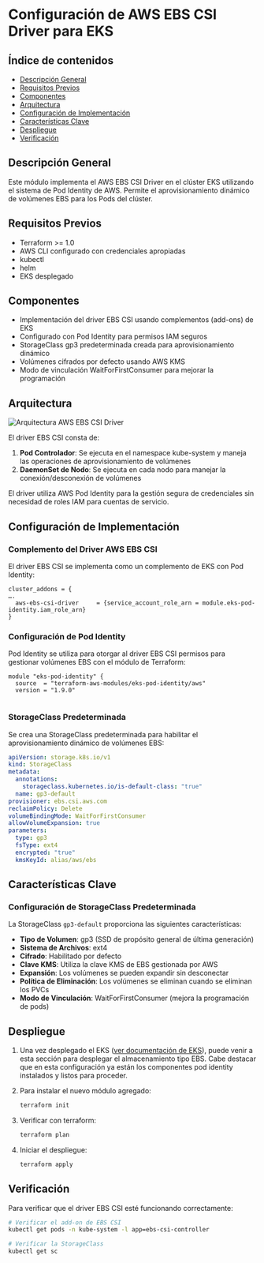 # Configuración de AWS EBS CSI Driver para EKS

## Índice de contenidos
* [Descripción General](#descripcion)
* [Requisitos Previos](#requisitos)
* [Componentes](#componentes)
* [Arquitectura](#arquitectura)
* [Configuración de Implementación](#configuracion)
* [Características Clave](#caracteristicas)
* [Despliegue](#despliegue)
* [Verificación](#verificacion)

<a name="descripcion"></a>
## Descripción General
Este módulo implementa el AWS EBS CSI Driver en el clúster EKS utilizando el sistema de Pod Identity de AWS. Permite el aprovisionamiento dinámico de volúmenes EBS para los Pods del clúster.

<a name="requisitos"></a>
## Requisitos Previos
- Terraform >= 1.0
- AWS CLI configurado con credenciales apropiadas
- kubectl
- helm
- EKS desplegado

<a name="componentes"></a>
## Componentes
- Implementación del driver EBS CSI usando complementos (add-ons) de EKS
- Configurado con Pod Identity para permisos IAM seguros
- StorageClass gp3 predeterminada creada para aprovisionamiento dinámico
- Volúmenes cifrados por defecto usando AWS KMS
- Modo de vinculación WaitForFirstConsumer para mejorar la programación

<a name="arquitectura"></a>
## Arquitectura
![Arquitectura AWS EBS CSI Driver](./ebs-csi-blueprint.svg)

El driver EBS CSI consta de:
1. **Pod Controlador**: Se ejecuta en el namespace kube-system y maneja las operaciones de aprovisionamiento de volúmenes
2. **DaemonSet de Nodo**: Se ejecuta en cada nodo para manejar la conexión/desconexión de volúmenes

El driver utiliza AWS Pod Identity para la gestión segura de credenciales sin necesidad de roles IAM para cuentas de servicio.

<a name="configuracion"></a>
## Configuración de Implementación

### Complemento del Driver AWS EBS CSI
El driver EBS CSI se implementa como un complemento de EKS con Pod Identity:
```hcl
cluster_addons = {
….
  aws-ebs-csi-driver     = {service_account_role_arn = module.eks-pod-identity.iam_role_arn}
}
```

### Configuración de Pod Identity
Pod Identity se utiliza para otorgar al driver EBS CSI permisos para gestionar volúmenes EBS con el módulo de Terraform:
```hcl
module "eks-pod-identity" {
  source  = "terraform-aws-modules/eks-pod-identity/aws"
  version = "1.9.0"
  
```

### StorageClass Predeterminada
Se crea una StorageClass predeterminada para habilitar el aprovisionamiento dinámico de volúmenes EBS:
```yaml
apiVersion: storage.k8s.io/v1
kind: StorageClass
metadata:
  annotations:
    storageclass.kubernetes.io/is-default-class: "true"
  name: gp3-default
provisioner: ebs.csi.aws.com
reclaimPolicy: Delete
volumeBindingMode: WaitForFirstConsumer
allowVolumeExpansion: true
parameters:
  type: gp3
  fsType: ext4
  encrypted: "true"
  kmsKeyId: alias/aws/ebs
```

<a name="caracteristicas"></a>
## Características Clave

### Configuración de StorageClass Predeterminada
La StorageClass `gp3-default` proporciona las siguientes características:
- **Tipo de Volumen**: gp3 (SSD de propósito general de última generación)
- **Sistema de Archivos**: ext4
- **Cifrado**: Habilitado por defecto
- **Clave KMS**: Utiliza la clave KMS de EBS gestionada por AWS
- **Expansión**: Los volúmenes se pueden expandir sin desconectar
- **Política de Eliminación**: Los volúmenes se eliminan cuando se eliminan los PVCs
- **Modo de Vinculación**: WaitForFirstConsumer (mejora la programación de pods)

<a name="despliegue"></a>
## Despliegue
1. Una vez desplegado el EKS ([ver documentación de EKS](https://github.com/Andherson333333/robot-shop/blob/master/Infrastructure-cloud-EKS/EKS/readme.md)), puede venir a esta sección para desplegar el almacenamiento tipo EBS. Cabe destacar que en esta configuración ya están los componentes pod identity instalados y listos para proceder.

2. Para instalar el nuevo módulo agregado:
   ```bash
   terraform init
   ```

3. Verificar con terraform:
   ```bash
   terraform plan
   ```

4. Iniciar el despliegue:
   ```bash
   terraform apply
   ```

<a name="verificacion"></a>
## Verificación

Para verificar que el driver EBS CSI esté funcionando correctamente:

```bash
# Verificar el add-on de EBS CSI
kubectl get pods -n kube-system -l app=ebs-csi-controller

# Verificar la StorageClass
kubectl get sc




